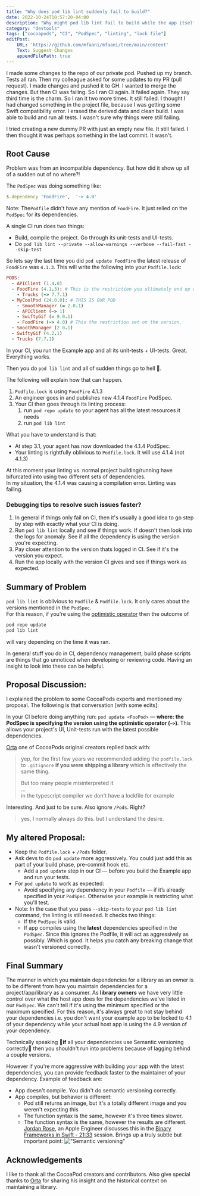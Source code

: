 ```yaml
---
title: "Why does pod lib lint suddenly fail to build?"
date: 2022-10-24T10:57:20-04:00
description: "Why might pod lib lint fail to build while the app itself builds fine?"
category: "devtools"
tags: ["cocoapods", "CI", "PodSpec", "linting", "lock file"]
editPost:
    URL: 'https://github.com/mfaani/mfaani/tree/main/content'
    Text: Suggest Changes
    appendFilePath: true
---
```


I made some changes to the repo of our private pod. Pushed up my branch. Tests all ran. Then my colleague asked for some updates to my PR (pull request). I made changes and pushed it to GH. I wanted to merge the changes. But then CI was failing. So I ran CI again. It failed again. They say third time is the charm. So I ran it two more times. It still failed. I thought I had changed something in the project file, because I was getting some Swift compatibility error. I erased the derived data and clean build. I was able to build and run all tests. I wasn't sure why things were still failing. 

I tried creating a new dummy PR with just an empty new file. It still failed. I then thought it was perhaps something in the last commit. It wasn't. 

## Root Cause
Problem was from an incompatible dependency. But how did it show up all of a sudden out of no where?!

The `PodSpec` was doing something like:

```ruby
s.dependency 'FoodFire',  '~> 4.0'
```
Note: The`Podfile` didn't have any mention of `FoodFire`. It just relied on the `PodSpec` for its dependencies. 

A single CI run does two things: 
- Build, compile the project. Go through its unit-tests and UI-tests. 
- Do `pod lib lint --private --allow-warnings --verbose --fail-fast --skip-test`


So lets say the last time you did `pod update FoodFire` the latest release of `FoodFire` was `4.1.3`. This will write the following into your `Podfile.lock`: 


```Ruby
PODS:
  - APIClient (1.4.0)
  - FoodFire (4.1.3): # This is the restriction you ultimately end up with. 
    - Trucks (~> 7.7.1)
  - MyCoolPod (24.0.0): # THIS IS OUR POD
    - SmoothManager (= 2.0.1)
    - APIClient (~> 1)
    - SwiftyGif (= 9.0.1)
    - FoodFire (~> 4.0) # This the restriction set on the version. 
  - SmoothManager (2.0.1)
  - SwiftyGif (4.2.1)
  - Trucks (7.7.1)
```

In your CI, you run the Example app and all its unit-tests + UI-tests. Great. Everything works. 

Then you do `pod lib lint` and all of sudden things go to hell 🤬.

The following will explain how that can happen. 
1. `Podfile.lock` is using `FoodFire` 4.1.3
2. An engineer goes in and publishes new 4.1.4 `FoodFire` PodSpec. 
3. Your CI then goes through its linting process: 
    1. run `pod repo update` so your agent has all the latest resources it needs
    2. run `pod lib lint`

What you have to understand is that:
- At step 3.1, your agent has now downloaded the 4.1.4 PodSpec. 
- Your linting is rightfully oblivious to `Podfile.lock`. It will use 4.1.4 (not 4.1.3)

At this moment your linting vs. normal project building/running have bifurcated into using two different sets of dependencies.  
In my situation, the 4.1.4 was causing a compilation error. Linting was failing. 

### Debugging tips to resolve such issues faster?
1. In general if things only fail on CI, then it's usually a good idea to go step by step with exactly what your CI is doing.
2. Run `pod lib lint` locally and see if things work. If doesn't then look into the logs for anomaly. See if all the dependency is using the version you're expecting. 
3. Pay closer attention to the version thats logged in CI. See if it's the version you expect.
4. Run the app locally with the version CI gives and see if things work as expected. 

## Summary of Problem

`pod lib lint` is oblivious to `Podfile` & `Podfile.lock`. It only cares about the versions mentioned in the `PodSpec`.  
For this reason, if you're using the [optimistic operator](https://stackoverflow.com/questions/20213751/what-is-the-usage-of-in-cocoapods) then the outcome of 
```ruby
pod repo update
pod lib lint
```
will vary depending on the time it was ran.

In general stuff you do in CI, dependency management, build phase scripts are things that go unnoticed when developing or reviewing code. Having an insight to look into these can be helpful.

## Proposal Discussion:
I explained the problem to some CocoaPods experts and mentioned my proposal. 
The following is that conversation [with some edits]: 

In your CI before doing anything run: `pod update <FooPod>` — **where: the PodSpec is specifying the version using the optimistic operator (`~>`)**. This allows your project's UI, Unit-tests run with the latest possible dependencies. 

[Orta](https://twitter.com/orta) one of CocoaPods original creators replied back with: 

> yep, for the first few years we recommended adding the `podfile.lock` to `.gitignore` **if you were shipping a library** which is effectively the same thing.
>
> But too many people misinterpreted it  
> ...  
> in the typescript compiler we don't have a lockfile for example

Interesting. And just to be sure. Also ignore `/Pods`. Right?

> yes, I normally always do this. but I understand the desire.

## My altered Proposal:

- Keep the `Podfile.lock` + `/Pods` folder.
- Ask devs to do `pod update` more aggressively. You could just add this as part of your build phase, pre-commit hook etc. 
  - Add a `pod update` step in our CI — before you build the Example app and run your tests. 
- For `pod update` to work as expected:
  - Avoid specifying any dependency in your `Podfile` — if it’s already specified in your `PodSpec`. Otherwise your example is restricting what you'll test. 
- Note: In the case that you pass `--skip-tests` to your `pod lib lint` command, the linting is still needed. It checks two things:
  - If the `PodSpec` is valid.
  - If app compiles using the **latest** dependencies specified in the `PodSpec`. Since this ignores the Podfile, it will act as aggressively as possibly. Which is good. It helps you catch any breaking change that wasn't versioned correctly. 

## Final Summary
The manner in which you maintain dependencies for a library as an owner is to be different from how you maintain dependencies for a project/app/library as a consumer. 
As **library owners** we have very little control over what the host app does for the dependencies we've listed in our `PodSpec`. We can't tell if it's using the minimum specified or the maximum specified.
For this reason, it's always great to not stay behind your dependencies i.e. you don't want your example app to be locked to 4.1 of your dependency while your actual host app is using the 4.9 version of your dependency. 

Technically speaking 🤞**if** all your dependencies use Semantic versioning correctly🤞 then you shouldn't run into problems because of lagging behind a couple versions. 

However if you're more aggressive with building your app with the latest dependencies, you can provide feedback faster to the maintainer of your dependency. Example of feedback are: 
- App doesn't compile. You didn't do semantic versioning correctly. 
- App compiles, but behavior is different: 
  - Pod still returns an image, but it's a totally different image and you weren't expecting this
  - The function syntax is the same, however it's three times slower.
  - The function syntax is the same, however the results are different. [Jordan Rose](https://twitter.com/uint_min), an Apple Engineer discusses this in the [Binary Frameworks in Swift - 21:33](https://developer.apple.com/videos/play/wwdc2019/416/?time=1270) session. Brings up a truly subtle but important point: 
!["Semantic versioning"](/semantic-versioning.png)

## Acknowledgements
I like to thank all the CocoaPod creators and contributors. Also give special thanks to [Orta](https://twitter.com/orta) for sharing his insight and the historical context on maintaining a library.

